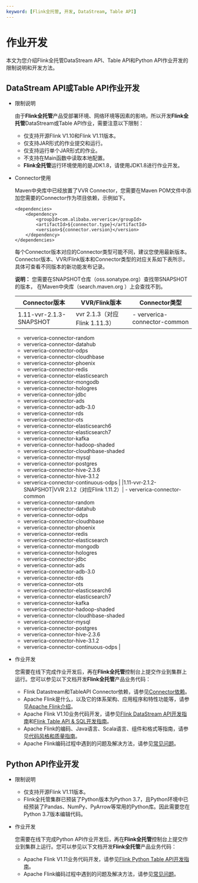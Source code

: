 ```yaml
---
keyword: [Flink全托管, 开发, DataStream, Table API]
---
```


# 作业开发

本文为您介绍Flink全托管DataStream API、Table API和Python API作业开发的限制说明和开发方法。

## DataStream API或Table API作业开发

-   限制说明

    由于**Flink全托管**产品受部署环境、网络环境等因素的影响，所以开发**Flink全托管**DataStream或Table API作业，需要注意以下限制：

    -   仅支持开源Flink V1.10和Flink V1.11版本。
    -   仅支持JAR形式的作业提交和运行。
    -   仅支持运行单个JAR形式的作业。
    -   不支持在Main函数中读取本地配置。
    -   **Flink全托管**运行环境使用的是JDK1.8，请使用JDK1.8进行作业开发。
-   Connector使用

    Maven中央库中已经放置了VVR Connector，您需要在Maven POM文件中添加您需要的Connector作为项目依赖，示例如下。

    ```
    <dependencies>
        <dependency>
            <groupId>com.alibaba.ververica</groupId>
            <artifactId>${connector.type}</artifactId>
            <version>${connector.version}</version>
        </dependency>
    </dependencies>
    ```

    每个Connector版本对应的Connector类型可能不同，建议您使用最新版本。Connector版本、VVR/Flink版本和Connector类型的对应关系如下表所示，具体可查看不同版本的新功能发布记录。

    **说明：** 您需要在SNAPSHOT仓库（oss.sonatype.org）查找带SNAPSHOT的版本， 在Maven中央库（search.maven.org ）上会查找不到。

    |Connector版本|VVR/Flink版本|Connector类型|
    |-----------|-----------|-----------|
    |1.11-vvr-2.1.3-SNAPSHOT|vvr 2.1.3（对应Flink 1.11.3）|    -   ververica-connector-common
    -   ververica-connector-random
    -   ververica-connector-datahub
    -   ververica-connector-odps
    -   ververica-connector-cloudhbase
    -   ververica-connector-phoenix
    -   ververica-connector-redis
    -   ververica-connector-elasticsearch
    -   ververica-connector-mongodb
    -   ververica-connector-hologres
    -   ververica-connector-jdbc
    -   ververica-connector-ads
    -   ververica-connector-adb-3.0
    -   ververica-connector-rds
    -   ververica-connector-ots
    -   ververica-connector-elasticsearch6
    -   ververica-connector-elasticsearch7
    -   ververica-connector-kafka
    -   ververica-connector-hadoop-shaded
    -   ververica-connector-cloudhbase-shaded
    -   ververica-connector-mysql
    -   ververica-connector-postgres
    -   ververica-connector-hive-2.3.6
    -   ververica-connector-hive-3.1.2
    -   ververica-connector-continuous-odps |
    |1.11-vvr-2.1.2-SNAPSHOT|VVR 2.1.2（对应Flink 1.11.2）|    -   ververica-connector-common
    -   ververica-connector-random
    -   ververica-connector-datahub
    -   ververica-connector-odps
    -   ververica-connector-cloudhbase
    -   ververica-connector-phoenix
    -   ververica-connector-redis
    -   ververica-connector-elasticsearch
    -   ververica-connector-mongodb
    -   ververica-connector-hologres
    -   ververica-connector-jdbc
    -   ververica-connector-ads
    -   ververica-connector-adb-3.0
    -   ververica-connector-rds
    -   ververica-connector-ots
    -   ververica-connector-elasticsearch6
    -   ververica-connector-elasticsearch7
    -   ververica-connector-kafka
    -   ververica-connector-hadoop-shaded
    -   ververica-connector-cloudhbase-shaded
    -   ververica-connector-mysql
    -   ververica-connector-postgres
    -   ververica-connector-hive-2.3.6
    -   ververica-connector-hive-3.1.2
    -   ververica-connector-continuous-odps |

-   作业开发

    您需要在线下完成作业开发后，再在**Flink全托管**控制台上提交作业到集群上运行。您可以参见以下文档开发**Flink全托管**产品业务代码：

    -   Flink Datastream和TableAPI Connector依赖，请参见[Connector依赖](http://oss.sonatype.org/)。
    -   Apache Flink是什么，以及它的体系架构、应用程序和特性功能等，请参见[Apache Flink介绍](https://flink.apache.org/flink-architecture.html)。
    -   Apache Flink V1.10业务代码开发，请参见[Flink DataStream API开发指南](https://ci.apache.org/projects/flink/flink-docs-release-1.10/dev/datastream_api.html)和[Flink Table API & SQL开发指南](https://ci.apache.org/projects/flink/flink-docs-release-1.10/dev/table/)。
    -   Apache Flink的编码、Java语言、Scala语言、组件和格式等指南，请参见[代码风格和质量指南](https://flink.apache.org/contributing/code-style-and-quality-preamble.html)。
    -   Apache Flink编码过程中遇到的问题及解决方法，请参见[常见问题](https://flink.apache.org/gettinghelp.html)。

## Python API作业开发

-   限制说明
    -   仅支持开源Flink V1.11版本。
    -   Flink全托管集群已预装了Python版本为Python 3.7，且Python环境中已经预装了Pandas、NumPy、PyArrow等常用的Python库。因此需要您在Python 3.7版本编辑代码。
-   作业开发

    您需要在线下完成Python API作业开发后，再在**Flink全托管**控制台上提交作业到集群上运行。您可以参见以下文档开发**Flink全托管**产品业务代码：

    -   Apache Flink V1.11业务代码开发，请参见[Flink Python Table API开发指南](https://ci.apache.org/projects/flink/flink-docs-release-1.11/dev/python/table-api-users-guide/intro_to_table_api.html)。
    -   Apache Flink编码过程中遇到的问题及解决方法，请参见[常见问题](https://flink.apache.org/gettinghelp.html)。

